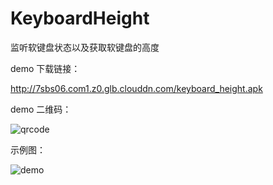 # KeyboardHeight

监听软键盘状态以及获取软键盘的高度

demo 下载链接：

<http://7sbs06.com1.z0.glb.clouddn.com/keyboard_height.apk>

demo 二维码：

![qrcode](https://github.com/cashow/AndroidTricks/blob/master/KeyboardHeight/qrcode.png)

示例图：

![demo](https://github.com/cashow/AndroidTricks/blob/master/KeyboardHeight/demo.gif)
